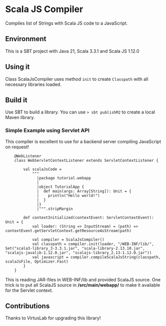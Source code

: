 # Scala JS Compiler
Compiles list of Strings with Scala JS code to a JavaScript.

## Environment
This is a SBT project with Java 21, Scala 3.3.1 and Scala JS 1.12.0

## Using it
Class ScalaJsCompiler uses method `init` to create `Classpath` with all necessary libraries loaded.

## Build it
Use SBT to build a library. You can use `> sbt publishM2` to create a local Maven library.

### Simple Example using Servlet API
This compiler is excellent to use for a backend server compiling JavaScript on request!
```
    @WebListener
    class WebServletContextListener extends ServletContextListener {
    
        val scalaJsCode =
            """
              |package tutorial.webapp
              |
              |object TutorialApp {
              |  def main(args: Array[String]): Unit = {
              |    println("Hello world!")
              |  }
              |}
              |""".stripMargin
              
        def contextInitialized(contextEvent: ServletContextEvent): Unit = {
            val loader: (String => InputStream) = (path) => contextEvent.getServletContext.getResourceAsStream(path)
            
            val compiler = ScalaJsCompiler()
            val classpath = compiler.init(loader, "/WEB-INF/lib/", Set("scala3-library_3-3.3.1.jar", "scala-library-2.13.10.jar", "scalajs-javalib-1.12.0.jar", "scalajs-library_2.13-1.12.0.jar"))
            val javascript = compiler.compileScalaJsString(classpath, scalaJsFile, Optimizer.Fast)
        }
    }
```
This is reading JAR-files in WEB-INF/lib and provided ScalaJS source.
One trick is to put all ScalaJS source in **/src/main/webapp/** to make it available for the Servlet context.

## Contributions
Thanks to VirtusLab for upgrading this library!